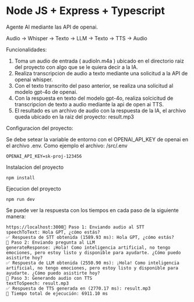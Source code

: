 

# Node JS + Express + Typescript

Agente AI mediante las API de openai.

Audio -> Whisper -> Texto -> LLM -> Texto -> TTS -> Audio

Funcionalidades:

1. Toma un audio de entrada ( audioIn.m4a ) ubicado en el directorio raiz del proyecto con algo que se le quiera decir a la IA.
2. Realiza transcripcion de audio a texto mediante una solicitud a la API de openai whisper.
2. Con el texto transcrito del paso anterior, se realiza una solicitud al modelo gpt-4o de openai.
3. Con la respuesta en texto del modelo gpt-4o, realiza solcicitud de transcripcion de texto a audio mediante la api de open ai TTS.
4. El resultado es un archivo de audio con la respuesta de la IA, el archivo queda ubicado en la raiz del proyecto: result.mp3

Configuracion del proyecto:

Se debe setear la variable de entorno con el OPENAI_API_KEY de openai en el archivo .env.
Como ejemplo el archivo:
/src/.env
```
OPENAI_API_KEY=sk-proj-123456
```

Instalacion del proyecto
```
npm install
```

Ejecucion del proyecto
```
npm run dev
```

Se puede ver la respuesta con los tiempos en cada paso de la siguiente manera:
```
https://localhost:3000🔹 Paso 1: Enviando audio al STT
speechToText: Hola GPT, ¿cómo estás?
✅ Respuesta de STT obtenida (1589.93 ms): Hola GPT, ¿cómo estás?
🔹 Paso 2: Enviando pregunta al LLM
generateResponse: ¡Hola! Como inteligencia artificial, no tengo emociones, pero estoy listo y disponible para ayudarte. ¿Cómo puedo asistirte hoy?
✅ Respuesta de LLM obtenida (2550.90 ms): ¡Hola! Como inteligencia artificial, no tengo emociones, pero estoy listo y disponible para ayudarte. ¿Cómo puedo asistirte hoy?
🔹 Paso 3: Generando audio con TTS
textToSpeech: result.mp3
✅ Respuesta de TTS generada en (2770.17 ms): result.mp3
🎯 Tiempo total de ejecución: 6911.10 ms
```
